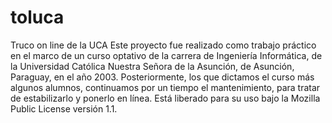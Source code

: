 toluca
======

Truco on line de la UCA
Este proyecto fue realizado como trabajo práctico en el marco de un curso optativo de la carrera de Ingeniería Informática, de la Universidad Católica Nuestra Señora de la Asunción, de Asunción, Paraguay, en el año 2003.
Posteriormente, los que dictamos el curso más algunos alumnos, continuamos por un tiempo el mantenimiento, para tratar de estabilizarlo y ponerlo en línea.
Está liberado para su uso bajo la Mozilla Public License versión 1.1.
